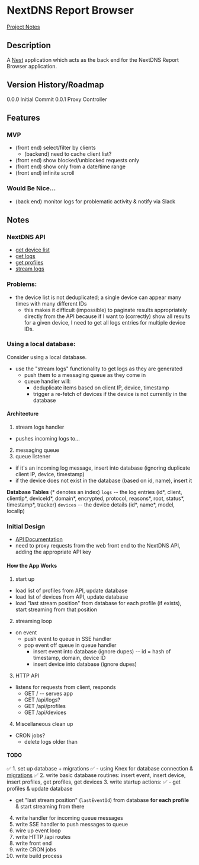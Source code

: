 # NextDNS Report Browser

[Project Notes](https://www.notion.so/NestDNS-API-Report-Generator-854d70e85056438795423cb3ac49cc50)

## Description

A [Nest](https://github.com/nestjs/nest) application which acts as the back end for the NextDNS Report Browser application.

## Version History/Roadmap

0.0.0 Initial Commit
0.0.1 Proxy Controller

## Features

### MVP

- (front end) select/filter by clients
  - (backend) need to cache client list?
- (front end) show blocked/unblocked requests only
- (front end) show only from a date/time range
- (front end) infinite scroll

### Would Be Nice...

- (back end) monitor logs for problematic activity & notify via Slack

## Notes

### NextDNS API

- [get device list](http://localhost:3000/nextdns/profiles/92921c/analytics/devices)
- [get logs](http://localhost:3000/nextdns/profiles/92921c/logs?from=2022-06-23T21:08:05.741Z&to=2022-06-23T21:18:24.557Z&limit=50&raw=1)
- [get profiles](http://localhost:3000/nextdns/profiles)
- [stream logs](https://nextdns.github.io/api/#streaming)

### Problems:
- the device list is not deduplicated; a single device can appear many times with many different IDs
    - this makes it difficult (impossible) to paginate results appropriately directly from the API because if I want to (correctly) show all results for a given device, I need to get all logs entries for multiple device IDs.

### Using a local database:

Consider using a local database.
- use the "stream logs" functionality to get logs as they are generated
  - push them to a messaging queue as they come in
  - queue handler will:
    - deduplicate items based on client IP, device, timestamp
    - trigger a re-fetch of devices if the device is not currently in the database

#### Architecture

1. stream logs handler
  - pushes incoming logs to...
2. messaging queue
3. queue listener
  - if it's an incoming log message, insert into database (ignoring duplicate client IP, device, timestamp)
  - if the device does not exist in the database (based on id, name), insert it

**Database Tables**
(* denotes an index)
`logs` -- the log entries (id*, client, clientIp*, deviceId*, domain*, encrypted, protocol, reasons*, root, status*, timestamp*, tracker)
`devices` -- the device details (id*, name*, model, localIp)






### Initial Design

- [API Documentation](https://nextdns.github.io/api/)
- need to proxy requests from the web front end to the NextDNS API, adding the appropriate API key

#### How the App Works

1. start up
  - load list of profiles from API, update database
  - load list of devices from API, update database
  - load "last stream position" from database for each profile (if exists), start streaming from that position
2. streaming loop
  - on event
    - push event to queue in SSE handler
    - pop event off queue in queue handler
      - insert event into database (ignore dupes) -- id = hash of timestamp, domain, device ID
      - insert device into database (ignore dupes)
3. HTTP API
  - listens for requests from client, responds
    - GET / -- serves app
    - GET /api/logs?<search params>
    - GET /api/profiles
    - GET /api/devices
4. Miscellaneous clean up
  - CRON jobs?
    - delete logs older than <something>

#### TODO

✅ 1. set up database + migrations
  ✅ - using Knex for database connection & [migrations](http://knexjs.org/guide/migrations.html)
✅ 2. write basic database routines: insert event, insert device, insert profiles, get profiles, get devices
3. write startup actions:
  ✅ - get profiles & update database
  - get "last stream position" (`lastEventId`) from database **for each profile** & start streaming from there
4. write handler for incoming queue messages
5. write SSE handler to push messages to queue
6. wire up event loop
7. write HTTP /api routes
8. write front end
9. write CRON jobs
10. write build process
